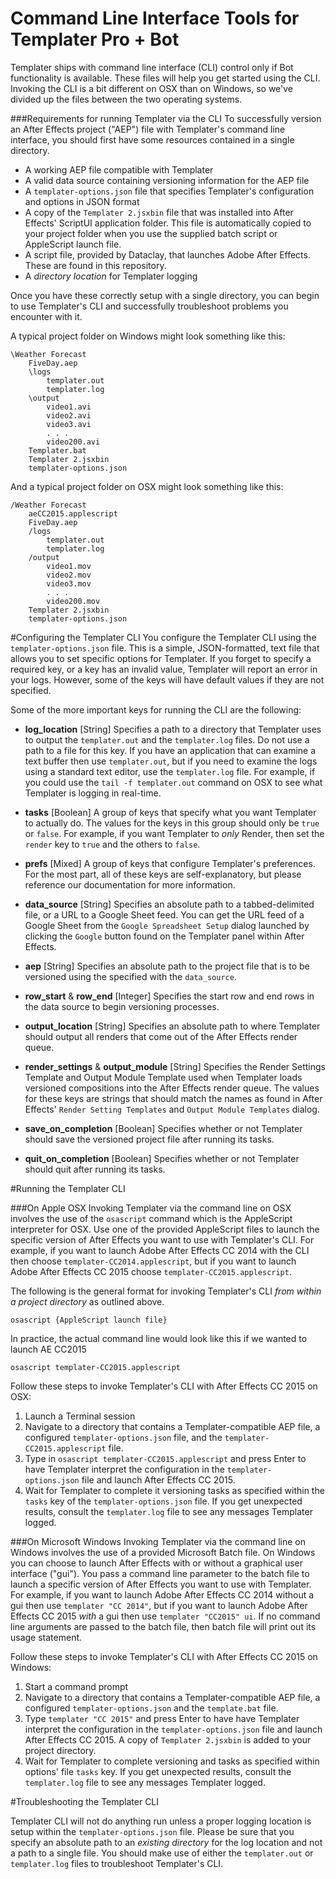 # Command Line Interface Tools for Templater Pro + Bot
Templater ships with command line interface (CLI) control only if Bot functionality is available.  These files will help you get started using the CLI.  Invoking the CLI is a bit different on OSX than on Windows, so we've divided up the files between the two operating systems.

###Requirements for running Templater via the CLI
To successfully version an After Effects project ("AEP") file with Templater's command line interface, you should first have some resources contained in a single directory.

*	A working AEP file compatible with Templater
*	A valid data source containing versioning information for the AEP file
*	A `templater-options.json` file that specifies Templater's configuration and options in JSON format
*	A copy of the `Templater 2.jsxbin` file that was installed into After Effects' ScriptUI application folder.  This file is automatically copied to your project folder when you use the supplied batch script or AppleScript launch file.
*	A script file, provided by Dataclay, that launches Adobe After Effects.  These are found in this repository.
*	A *directory location* for Templater logging

Once you have these correctly setup with a single directory, you can begin to use Templater's CLI and successfully troubleshoot problems you encounter with it.

A typical project folder on Windows might look something like this:

```
\Weather Forecast
	FiveDay.aep
	\logs
  		templater.out
  		templater.log
  	\output
  		video1.avi
  		video2.avi
  		video3.avi
  		. . .
  		video200.avi
  	Templater.bat
  	Templater 2.jsxbin
  	templater-options.json
```

And a typical project folder on OSX might look something like this:

	/Weather Forecast
		aeCC2015.applescript
	  	FiveDay.aep
	  	/logs
	  		templater.out
	  		templater.log
	  	/output
	  		video1.mov
	  		video2.mov
	  		video3.mov
	  		. . .
	  		video200.mov
	  	Templater 2.jsxbin
	  	templater-options.json
	  	
#Configuring the Templater CLI
You configure the Templater CLI using the `templater-options.json` file.  This is a simple, JSON-formatted, text file that allows you to set specific options for Templater.  If you forget to specify a required key, or a key has an invalid value, Templater will report an error in your logs.  However, some of the keys will have default values if they are not specified.

Some of the more important keys for running the CLI are the following:

+ **log_location** [String] Specifies a path to a directory that Templater uses to output the `templater.out` and the `templater.log` files.  Do not use a path to a file for this key.  If you have an application that can examine a text buffer then use `templater.out`, but if you need to examine the logs using a standard text editor, use the `templater.log` file.  For example, if you could use the `tail -f templater.out` command on OSX to see what Templater is logging in real-time.

+ **tasks** [Boolean] A group of keys that specify what you want Templater to actually do.  The values for the keys in this group should only be `true` or `false`.  For example, if you want Templater to *only* Render, then set the `render` key to `true` and the others to `false`.

+ **prefs** [Mixed] A group of keys that configure Templater's preferences.  For the most part, all of these keys are self-explanatory, but please reference our documentation for more information.

+ **data_source** [String] Specifies an absolute path to a tabbed-delimited file, or a URL to a Google Sheet feed.  You can get the URL feed of a Google Sheet from the `Google Spreadsheet Setup` dialog launched by clicking the `Google` button found on the Templater panel within After Effects.

+ **aep** [String] Specifies an absolute path to the project file that is to be versioned using the specified with the `data_source`.

+ **row_start** & **row_end**  [Integer] Specifies the start row and end rows in the data source to begin versioning processes.

+ **output_location** [String] Specifies an absolute path to where Templater should output all renders that come out of the After Effects render queue.

+ **render_settings** & **output_module** [String] Specifies the Render Settings Template and Output Module Template used when Templater loads versioned compositions into the After Effects render queue.  The values for these keys are strings that should match the names as found in After Effects' `Render Setting Templates` and `Output Module Templates` dialog.

+ **save_on_completion** [Boolean] Specifies whether or not Templater should save the versioned project file after running its tasks.

+  **quit_on_completion** [Boolean] Specifies whether or not Templater should quit after running its tasks.
	  	

#Running the Templater CLI

###On Apple OSX
Invoking Templater via the command line on OSX involves the use of the `osascript` command which is the AppleScript interpreter for OSX.  Use one of the provided AppleScript files to launch the specific version of After Effects you want to use with Templater's CLI.  For example, if you want to launch Adobe After Effects CC 2014 with the CLI then choose `templater-CC2014.applescript`, but if you want to launch Adobe After Effects CC 2015 choose `templater-CC2015.applescript`.

The following is the general format for invoking Templater's CLI *from within a project directory* as outlined above. 

`osascript {AppleScript launch file} `

In practice, the actual command line would look like this if we wanted to launch AE CC2015

`osascript templater-CC2015.applescript`

Follow these steps to invoke Templater's CLI with After Effects CC 2015 on OSX:

1. Launch a Terminal session
2. Navigate to a directory that contains a Templater-compatible AEP file, a configured `templater-options.json` file, and the `templater-CC2015.applescript` file.
3. Type in `osascript templater-CC2015.applescript` and press Enter to have Templater interpret the configuration in the `templater-options.json` file and launch After Effects CC 2015.
4. Wait for Templater to complete it versioning tasks as specified within the `tasks` key of the `templater-options.json` file.  If you get unexpected results, consult the `templater.log` file to see any messages Templater logged.

###On Microsoft Windows
Invoking Templater via the command line on Windows involves the use of a provided Microsoft Batch file.  On Windows you can choose to launch After Effects with or without a graphical user interface ("gui").  You pass a command line parameter to the batch file to launch a specific version of After Effects you want to use with Templater.  For example, if you want to launch Adobe After Effects CC 2014 without a gui then use `templater "CC 2014"`, but if you want to launch Adobe After Effects CC 2015 *with* a gui then use `templater "CC2015" ui`.  If no command line arguments are passed to the batch file, then batch file will print out its usage statement.  

Follow these steps to invoke Templater's CLI with After Effects CC 2015 on Windows:

1. Start a command prompt
2. Navigate to a directory that contains a Templater-compatible AEP file, a configured `templater-options.json`  and the `template.bat` file.
3. Type `templater "CC 2015"` and press Enter to have have Templater interpret the configuration in the `templater-options.json` file and launch After Effects CC 2015.  A copy of `Templater 2.jsxbin` is added to your project directory.
4. Wait for Templater to complete versioning and tasks as specified within options' file `tasks` key.  If you get unexpected results, consult the `templater.log` file to see any messages Templater logged.

#Troubleshooting the Templater CLI

Templater CLI will not do anything run unless a proper logging location is setup within the `templater-options.json` file.  Please be sure that you specify an absolute path to an *existing directory* for the log location and not a path to a single file.  You should make use of either the `templater.out` or `templater.log` files to troubleshoot Templater's CLI. 
